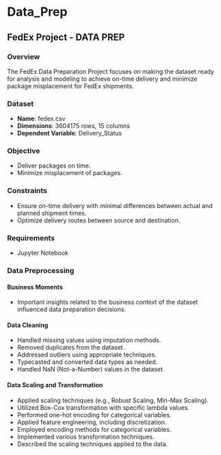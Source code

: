 # Data_Prep

## FedEx Project - DATA PREP

### Overview
The FedEx Data Preparation Project focuses on making the dataset ready for analysis and modeling to achieve on-time delivery and minimize package misplacement for FedEx shipments.

### Dataset
- **Name**: fedex.csv
- **Dimensions**: 3604175 rows, 15 columns
- **Dependent Variable**: Delivery_Status

### Objective
- Deliver packages on time.
- Minimize misplacement of packages.

### Constraints
- Ensure on-time delivery with minimal differences between actual and planned shipment times.
- Optimize delivery routes between source and destination.

### Requirements
- Jupyter Notebook

### Data Preprocessing

#### Business Moments
- Important insights related to the business context of the dataset influenced data preparation decisions.

#### Data Cleaning
- Handled missing values using imputation methods.
- Removed duplicates from the dataset.
- Addressed outliers using appropriate techniques.
- Typecasted and converted data types as needed.
- Handled NaN (Not-a-Number) values in the dataset.

#### Data Scaling and Transformation
- Applied scaling techniques (e.g., Robust Scaling, Min-Max Scaling).
- Utilized Box-Cox transformation with specific lambda values.
- Performed one-hot encoding for categorical variables.
- Applied feature engineering, including discretization.
- Employed encoding methods for categorical variables.
- Implemented various transformation techniques.
- Described the scaling techniques applied to the data.
